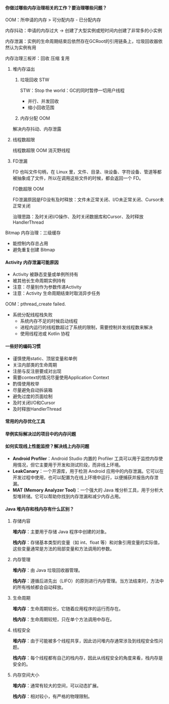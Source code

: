 #### 你做过哪些内存治理相关的工作？要治理哪些问题？

OOM：所申请的内存 > 可分配内存 - 已分配内存

内存抖动：申请的内存过大 -> 创建了大型实例或短时间内创建了非常多的小实例

内存泄漏：实例的生命周期结束后依然存在GCRoot的引用链条上，垃圾回收器依然认为实例有用

内存治理三板斧：回收 压缩 复用

1. 堆内存溢出
   
   1. 垃圾回收 STW
      
       STW：Stop the world：GC的同时暂停一切用户线程
      
      - 并行、并发回收
      - 缩小回收范围
   
   2. 内存分配 OOM 
   
   解决内存抖动、内存泄露

2. 线程数超限
   
   线程数超限 OOM 消灭野线程

3. FD泄漏
   
   FD 也叫文件句柄，在 Linux 里，文件、目录、块设备、字符设备、管道等都被抽象成了文件，所以在调用这些文件的时候，都会返回一个 FD。
   
   FD数超限 OOM
   
   FD泄漏原因是FD没有及时释放：文件未正常关闭、I/O未正常关闭、Cursor未正常关闭
   
   治理思路：及时关闭I/O操作、及时关闭数据库和Cursor、及时释放HandlerThread

Bitmap 内存治理：三级缓存

- 能控制内存总占用
- 避免重复创建 Bitmap

#### Activity 内存泄漏可能原因

- Activity 被静态变量或单例所持有
- 被其他长生命周期实例持有
- 注意：尽量别作为参数传递Activity
- 注意：Activity 生命周期结束时取消异步任务

OOM：pthread_create failed.

- 系统分配线程栈失败
  - 系统内存不足的时候启动线程
  - 进程内运行的线程数超过了系统的限制，需要控制并发线程数来解决
  - 使用线程池或 Kotlin 协程

#### 一些好的编码习惯

- 谨慎使用static、顶层变量和单例
- 关注内部类的生命周期
- 注册与反注册要成对出现
- 需要context的情况尽量使用Application Context
- 酌情使用枚举
- 尽量避免自动拆装箱
- 避免过度的页面绘制
- 及时关闭I/O和Cursor
- 及时释放HandlerThread

#### 常用的内存优化工具

#### 举例实际解决过的项目中的内存问题

#### 如何实现线上性能监控？解决线上内存问题

- **Android Profiler**：Android Studio 内置的 Profiler 工具可以用于监控内存使用情况，但它主要用于开发和测试阶段，而非线上环境。
- **LeakCanary**：一个开源库，用于检测 Android 应用中的内存泄漏。它可以在开发过程中使用，也可以配置为在线上环境中运行，以便捕获并报告内存泄漏。
- **MAT (Memory Analyzer Tool)**：一个强大的 Java 堆分析工具，用于分析大型堆转储。它可以帮助你找到内存泄漏和减少内存占用。

#### Java 堆内存和栈内存有什么区别？

1. 存储内容

   **堆内存**：主要用于存储 Java 程序中创建的对象。

   **栈内存**：存储基本类型的变量（如 int、float 等）和对象引用变量的实际值，这些变量通常是方法的局部变量和方法调用的参数。

2. 内存管理

   **堆内存**：由 Java 垃圾回收器管理。

   **栈内存**：遵循后进先出（LIFO）的原则进行内存管理。当方法结束时，方法中的所有栈帧都会自动释放。

3. 生命周期

   **堆内存**：生命周期较长，它随着应用程序的运行而存在。

   **栈内存**：生命周期较短，只在单个方法调用中存在。

4. 线程安全

   **堆内存**：由于可能被多个线程共享，因此访问堆内存通常涉及到线程安全性问题。

   **栈内存**：每个线程都有自己的栈内存，因此从线程安全的角度来看，栈内存是安全的。

5. 内存空间大小

   **堆内存**：通常有较大的空间，可以动态扩展。

   **栈内存**：相对较小，有严格的物理限制。
